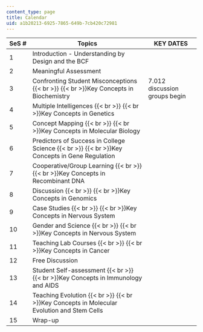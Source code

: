 ```yaml
---
content_type: page
title: Calendar
uid: a1b20213-6925-7865-649b-7cb420c72981
---
```


| SeS # | Topics | KEY DATES |
| --- | --- | --- |
| 1 | Introduction - Understanding by Design and the BCF |  |
| 2 | Meaningful Assessment |  |
| 3 | Confronting Student Misconceptions  {{< br >}}  {{< br >}}Key Concepts in Biochemistry | 7.012 discussion groups begin |
| 4 | Multiple Intelligences  {{< br >}}  {{< br >}}Key Concepts in Genetics |  |
| 5 | Concept Mapping  {{< br >}}  {{< br >}}Key Concepts in Molecular Biology |  |
| 6 | Predictors of Success in College Science  {{< br >}}  {{< br >}}Key Concepts in Gene Regulation |  |
| 7 | Cooperative/Group Learning  {{< br >}}  {{< br >}}Key Concepts in Recombinant DNA |  |
| 8 | Discussion  {{< br >}}  {{< br >}}Key Concepts in Genomics |  |
| 9 | Case Studies  {{< br >}}  {{< br >}}Key Concepts in Nervous System |  |
| 10 | Gender and Science  {{< br >}}  {{< br >}}Key Concepts in Nervous System |  |
| 11 | Teaching Lab Courses  {{< br >}}  {{< br >}}Key Concepts in Cancer |  |
| 12 | Free Discussion |  |
| 13 | Student Self-assessment  {{< br >}}  {{< br >}}Key Concepts in Immunology and AIDS |  |
| 14 | Teaching Evolution  {{< br >}}  {{< br >}}Key Concepts in Molecular Evolution and Stem Cells |  |
| 15 | Wrap-up |